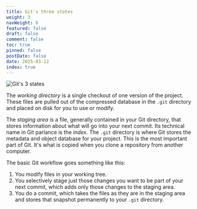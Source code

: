 ```yaml
---
title: Git's three states
weight: 3
navWeight: 8
featured: false
draft: false
comment: false
toc: true
pinned: false
postDate: false
date: 2025-03-12
index: true
---
```

<!-- markdownlint-disable MD041 -->

![Git's 3 states][02]

The _working directory_ is a single checkout of one version of the project. These files are pulled
out of the compressed database in the `.git` directory and placed on disk for you to use or modify.

The _staging area_ is a file, generally contained in your Git directory, that stores information
about what will go into your next commit. Its technical name in Git parlance is the _index_. The
`.git` directory is where Git stores the metadata and object database for your project. This is the
most important part of Git. It's what is copied when you clone a repository from another computer.

The basic Git workflow goes something like this:

1. You modify files in your working tree.
1. You selectively stage just those changes you want to be part of your next commit, which adds only
   those changes to the staging area.
1. You do a commit, which takes the files as they are in the staging area and stores that snapshot
   permanently to your `.git` directory.

<!-- link references -->
[02]: images/gitfundamentals/slide3.png
